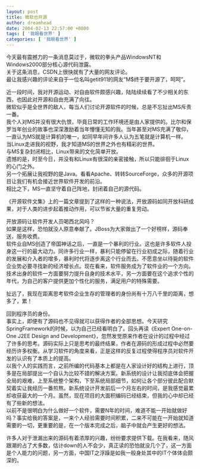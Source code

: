 ```yaml
---
layout: post
title: 微软也开源
author: dreamhead
date: 2004-02-13 22:57:00 +0800
tags: [ '我眼看世界' ]
categories: [ '我眼看世界' ]
---
```


今天最有震撼力的一条消息莫过于，微软的拳头产品WindowsNT和Windows2000部分核心源代码泄露。  
关于这条消息，CSDN上很快就有了大量的网友评论。  
最让我感兴趣的评论来自于一位名叫getit911的网友“M$终于要开源了，呵呵”。

近一段时间，我对开源运动、对自由软件颇感兴趣，陆陆续续看了不少相关的东西，也因此对开源和自由充满了向往。  
微软似乎是全世界的敌人，每当人们讨论开源软件的时候，总是不忘扯出MS斥责一番。  
我个人对MS并没有很大仇恨，毕竟日常的工作环境还是由人家提供的。比尔和保罗当年创业的故事也深深激励着当年懵懂无知的我。当年甚至对MS充满了敬仰，一直认为MS就是计算机的唯一，如同早年间许多人认为五笔就是计算机一样。  
当Linux走进我的视野，我才知道MS的世界之外也有精彩的世界。  
与MS复杂封闭相比，Linux带来的文化简单开放。  
遗憾的是，时至今日，并没有和Linux有很深的亲密接触，所以只能徘徊于Linux的心门之外。  
另一个拓展让我视野的是Java。看看Apache、转转SourceForge，众多的开源项目让我们有机会接近世界软件开发的前沿。  
相比之下，MS一直坚守着自己阵地，封闭着自己的源代码。

《开源软件文集》上的一篇文章提到了这样的一种说法，开放源码如同开放科研成果，对于人类的进步起着推动作用，可以节省大量的重复劳动。

开放源码让软件开发人员喝西北风吗？  
如果是这样，恐怕就没人原意奉献了。JBoss为大家做出了一个好榜样，源码奉送，服务收费。  
软件业自MS创造了帝国神话之后，一直是一个暴利的行业。这也是许多软件人投身这一行的最大动力。同许多行业一样，暴利只能停留在行业初成之际，随着行业的发展和介入者的增多，暴利时代将逐步离这个行业而去。不愿意坐以待毙的软件企业势必要寻找新的经济增长点。现在看来，软件服务成为了软件业的一个方向。技术出身的软件一方面要努力提升自身的技术水平，另一方面要在这个追求个性的年代，为自己的客户提供更加个性化的服务，满足用户的特殊需要。

扯远了，我现在距离思考软件企业生存的管理者的身份尚有十万八千里的距离，想多了，累！

回到程序员的身份。  
事实上，即便有了源码也不见得就可以获得作者的全部思想。今天研究SpringFramework的时候，以为自己已经看明白了。回头再读《Expert One-on-One J2EE Design and Development》，忽然发觉原来作者在设计的过程中经过了许多的思考。源码实际上只是思考的最终结果，作者在源码的形成过程中必然要经历许多权衡。从学习软件的角度来看，正是这样的反复过程使得程序员对软件开发的认识有了本质上的提高。  
以我个人的实践而言，之前所编的代码基本上都是在人家设计好的结构上进行，顶多是在局部提出一个自认为比较不错的解决方案。新系统的设计让我彻底体会把握全局的艰难，上至系统整个架构，下至系统局部细节，如何让各个部分彼此配合默契着实让我经历一番煎熬。新系统设计开发前后一个月左右的时间，是我感觉最累却收获最大的一个月。虽然，现在项目的大面积编码已经结束，但我的心中却已经有了些新的想法。  
以前不是很明白为什么做好一个软件，需要N年的时间，难道不能一开始就做好吗？事实给我的答案是，一来个人经验需要时间积累，二来不可能在一开始就知道需要的一切，更重要的是，在一个版本完成之后，脑子中就会产生更好的想法。

许多人对于泄漏出来的源码有着浓厚的兴趣，纷纷要求提供下载。在我看来，随风跟潮的占了大多数，估计down的人不会少，真正读的恐怕就没几个了，这一方面是个人能力的问题，另一方面，中国IT之浮躁是如我一般身处其中的IT个体体会颇深的。


